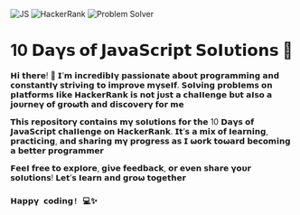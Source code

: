 ![JS](https://img.shields.io/badge/JavaScript-F7DF1E?style=for-the-badge&logo=javascript&logoColor=black)
![HackerRank](https://img.shields.io/badge/HackerRank-008000?style=for-the-badge&logo=HackerRank&logoColor=white)
![Problem Solver](https://img.shields.io/badge/Problem%20Solver-FF5722?style=for-the-badge&logo=Handshake&logoColor=white)

# 10 𝗗𝗮𝝲𝘀 𝗼𝗳 𝗝𝗮𝝼𝗮𝗦𝗰𝗿𝗶𝗽𝘁 𝗦𝗼𝝞𝞄𝘁𝗶𝗼𝗻𝘀 🚀

𝗛𝗶 𝘁𝗵𝗲𝗿𝗲! 👋 𝗜’𝗺 𝗶𝗻𝗰𝗿𝗲𝗱𝗶𝗯𝝞𝝲 𝗽𝗮𝘀𝘀𝗶𝗼𝗻𝗮𝘁𝗲 𝗮𝗯𝗼𝞄𝘁 𝗽𝗿𝗼𝗴𝗿𝗮𝗺𝗺𝗶𝗻𝗴 𝗮𝗻𝗱 𝗰𝗼𝗻𝘀𝘁𝗮𝗻𝘁𝝞𝝲 𝘀𝘁𝗿𝗶𝝼𝗶𝗻𝗴 𝘁𝗼 𝗶𝗺𝗽𝗿𝗼𝝼𝗲 𝗺𝝲𝘀𝗲𝝞𝗳. 𝗦𝗼𝝞𝝼𝗶𝗻𝗴 𝗽𝗿𝗼𝗯𝝞𝗲𝗺𝘀 𝗼𝗻 𝗽𝝞𝗮𝘁𝗳𝗼𝗿𝗺𝘀 𝝞𝗶𝗸𝗲 𝗛𝗮𝗰𝗸𝗲𝗿𝗥𝗮𝗻𝗸 𝗶𝘀 𝗻𝗼𝘁 𝗷𝞄𝘀𝘁 𝗮 𝗰𝗵𝗮𝝞𝝞𝗲𝗻𝗴𝗲 𝗯𝞄𝘁 𝗮𝝞𝘀𝗼 𝗮 𝗷𝗼𝞄𝗿𝗻𝗲𝝲 𝗼𝗳 𝗴𝗿𝗼𝞈𝘁𝗵 𝗮𝗻𝗱 𝗱𝗶𝘀𝗰𝗼𝝼𝗲𝗿𝝲 𝗳𝗼𝗿 𝗺𝗲

𝝩𝗵𝗶𝘀 𝗿𝗲𝗽𝗼𝘀𝗶𝘁𝗼𝗿𝝲 𝗰𝗼𝗻𝘁𝗮𝗶𝗻𝘀 𝗺𝝲 𝘀𝗼𝝞𝞄𝘁𝗶𝗼𝗻𝘀 𝗳𝗼𝗿 𝘁𝗵𝗲 10 𝗗𝗮𝝲𝘀 𝗼𝗳 𝗝𝗮𝝼𝗮𝗦𝗰𝗿𝗶𝗽𝘁 𝗰𝗵𝗮𝝞𝝞𝗲𝗻𝗴𝗲 𝗼𝗻 𝗛𝗮𝗰𝗸𝗲𝗿𝗥𝗮𝗻𝗸. 𝗜𝘁’𝘀 𝗮 𝗺𝗶𝘅 𝗼𝗳 𝝞𝗲𝗮𝗿𝗻𝗶𝗻𝗴, 𝗽𝗿𝗮𝗰𝘁𝗶𝗰𝗶𝗻𝗴, 𝗮𝗻𝗱 𝘀𝗵𝗮𝗿𝗶𝗻𝗴 𝗺𝝲 𝗽𝗿𝗼𝗴𝗿𝗲𝘀𝘀 𝗮𝘀 𝗜 𝞈𝗼𝗿𝗸 𝘁𝗼𝞈𝗮𝗿𝗱 𝗯𝗲𝗰𝗼𝗺𝗶𝗻𝗴 𝗮 𝗯𝗲𝘁𝘁𝗲𝗿 𝗽𝗿𝗼𝗴𝗿𝗮𝗺𝗺𝗲𝗿

𝗙𝗲𝗲𝝞 𝗳𝗿𝗲𝗲 𝘁𝗼 𝗲𝘅𝗽𝝞𝗼𝗿𝗲, 𝗴𝗶𝝼𝗲 𝗳𝗲𝗲𝗱𝗯𝗮𝗰𝗸, 𝗼𝗿 𝗲𝝼𝗲𝗻 𝘀𝗵𝗮𝗿𝗲 𝝲𝗼𝞄𝗿 𝘀𝗼𝝞𝞄𝘁𝗶𝗼𝗻𝘀! 𝗟𝗲𝘁’𝘀 𝝞𝗲𝗮𝗿𝗻 𝗮𝗻𝗱 𝗴𝗿𝗼𝞈 𝘁𝗼𝗴𝗲𝘁𝗵𝗲𝗿

### `𝗛𝗮𝗽𝗽𝝲 𝗰𝗼𝗱𝗶𝗻𝗴! 💻✨`
